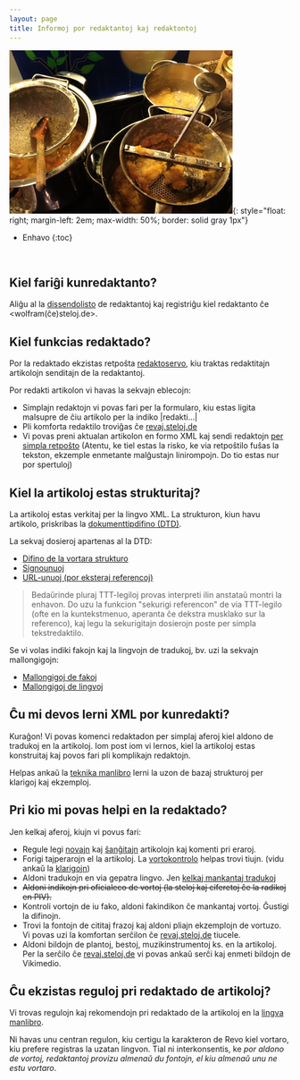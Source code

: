 ```yaml
---
layout: page
title: Informoj por redaktantoj kaj redaktontoj
---
```


![potoj](../assets/img/potoj.jpg){: style="float: right; margin-left: 2em; max-width: 50%; border: solid gray 1px"}

* Enhavo
{:toc}

<br clear="all"/>

## Kiel fariĝi kunredaktanto?

Aliĝu al la [dissendolisto](revolist) de redaktantoj
kaj registriĝu kiel redaktanto ĉe &lt;wolfram(ĉe)steloj.de&gt;.


## Kiel funkcias redaktado?

Por la redaktado ekzistas retpoŝta 
[redaktoservo](revoserv.html), kiu
traktas redaktitajn artikolojn senditajn de la
redaktantoj.


Por redakti artikolon vi havas la sekvajn eblecojn:

- Simplajn redaktojn vi povas fari per la formularo, kiu estas
  ligita malsupre de ĉiu artikolo per la indiko |redakti...|
- Pli komforta redaktilo troviĝas ĉe <a href="https://revaj.steloj.de/">revaj.steloj.de</a>
- Vi povas preni aktualan artikolon en formo XML kaj sendi redaktojn [per simpla retpoŝto](revoserv)
  (Atentu, ke tiel estas la risko, ke via retpoŝtilo fuŝas la tekston, ekzemple enmetante malĝustajn linirompojn.
  Do tio estas nur por spertuloj)

## Kiel la artikoloj estas strukturitaj?

 La artikoloj estas verkitaj per la lingvo XML.
 La strukturon, kiun havu artikolo, priskribas
 la <a href="http://retavortaro.de/revo/dok/dtd.html">dokumenttipdifino (DTD)</a>.

La sekvaj dosieroj apartenas al la DTD:

- <a href="http://retavortaro.de/revo/dtd/vokoxml.dtd">Difino de la vortara strukturo</a>
- <a href="http://retavortaro.de/revo/dtd/vokosgn.dtd">Signounuoj</a>
- <a href="http://retavortaro.de/revo/dtd/vokourl.dtd">URL-unuoj (por eksteraj referencoj)</a>


<blockquote>
Bedaŭrinde pluraj TTT-legiloj provas interpreti ilin
anstataŭ montri la enhavon. Do uzu la funkcion
"sekurigi referencon" de via TTT-legilo (ofte en la kuntekstmenuo,
aperanta ĉe dekstra musklako sur la referenco), kaj
legu la sekurigitajn dosierojn poste per simpla tekstredaktilo.
</blockquote>

Se vi volas indiki fakojn kaj la lingvojn de tradukoj, bv.
uzi la sekvajn mallongigojn:


- <a href="http://retavortaro.de/revo/dok/fakoj.html">Mallongigoj de fakoj</a>
- <a href="http://retavortaro.de/revo/dok/lingvoj.html">Mallongigoj de lingvoj</a>


## Ĉu mi devos lerni XML por kunredakti?

Kuraĝon! Vi povas komenci redaktadon per simplaj
aferoj kiel aldono de tradukoj en la artikoloj. Iom
post iom vi lernos, kiel la artikoloj estas konstruitaj
kaj povos fari pli komplikajn redaktojn.

Helpas ankaŭ la [teknika manlibro](manlibro)
lerni la uzon de bazaj strukturoj per klarigoj kaj
ekzemploj.

## Pri kio mi povas helpi en la redaktado?

Jen kelkaj aferoj, kiujn vi povus fari:

- Regule legi <a href="http://www.reta-vortaro.de/revo/inx/novaj.html">novajn</a>
  kaj <a href="http://www.reta-vortaro.de/revo/inx/shanghoj.html">ŝanĝitajn</a> artikolojn kaj
  komenti pri eraroj.
- Forigi tajperarojn el la artikoloj. La
  <a href="https://revaj.steloj.de/revokontrolo/">vortokontrolo</a> helpas trovi tiujn.
  (vidu ankaŭ la <a href="https://revaj.steloj.de/revokontrolo/klarigoj.html">klarigojn</a>)
- Aldoni tradukojn en via gepatra lingvo. Jen
  <a href="http://www.reta-vortaro.de/revo/inx/mankantaj.html">kelkaj mankantaj tradukoj</a>
- ~~Aldoni indikojn pri oficialeco de vortoj 
  (la steloj kaj ciferetoj ĉe la radikoj en PIV).~~
- Kontroli vortojn de iu fako, aldoni fakindikon ĉe
  mankantaj vortoj. Ĝustigi la difinojn.
- Trovi la fontojn de cititaj frazoj kaj aldoni pliajn ekzemplojn de vortuzo.
  Vi povas uzi la komfortan serĉilon ĉe <a href="https://revaj.steloj.de/">revaj.steloj.de</a> tiucele.
- Aldoni bildojn de plantoj, bestoj, muzikinstrumentoj ks. en la artikoloj. 
  Per la serĉilo ĉe <a href="https://revaj.steloj.de/">revaj.steloj.de</a> vi povas ankaŭ serĉi kaj
  enmeti bildojn de Vikimedio.


## Ĉu ekzistas reguloj pri redaktado de artikoloj?

Vi trovas regulojn kaj rekomendojn pri redaktado de la
artikoloj en la [lingva manlibro](lingva_manlibro).

Ni havas unu centran regulon, kiu certigu la karakteron de Revo kiel vortaro, kiu prefere registras la uzatan lingvon.
Tial ni interkonsentis, ke *por aldono de vortoj, redaktantoj provizu almenaŭ du fontojn, el kiu almenaŭ unu ne estu vortaro*.


